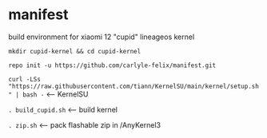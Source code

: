 # manifest

build environment for xiaomi 12 "cupid" lineageos kernel

`mkdir cupid-kernel && cd cupid-kernel`

`repo init -u https://github.com/carlyle-felix/manifest.git`


`curl -LSs "https://raw.githubusercontent.com/tiann/KernelSU/main/kernel/setup.sh" | bash -` <-- KernelSU


`. build_cupid.sh` <-- build kernel


`. zip.sh` <-- pack flashable zip in /AnyKernel3
